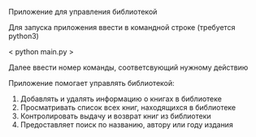 Приложение для управления библиотекой

Для запуска приложения ввести в командной строке (требуется python3) 
    
< python main.py >

Далее ввести номер команды, соответсвующий нужному действию




Приложение помогает управлять библиотекой:
1) Добавлять и удалять информацию о книгах в библиотеке
2) Просматривать список всех книг, находящихся в библиотеке
3) Контролировать выдачу и возврат книг из библиотеки
4) Предоставляет поиск по названию, автору или году издания

